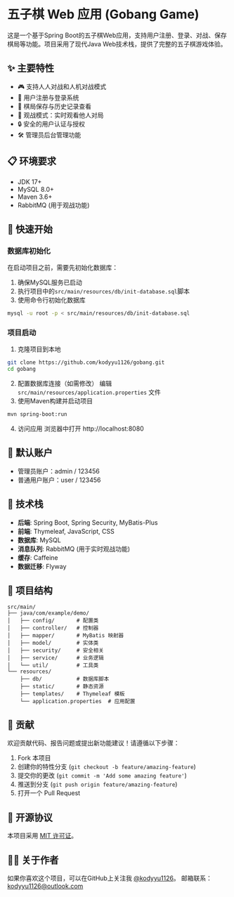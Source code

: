 # 五子棋 Web 应用 (Gobang Game)

这是一个基于Spring Boot的五子棋Web应用，支持用户注册、登录、对战、保存棋局等功能。项目采用了现代Java Web技术栈，提供了完整的五子棋游戏体验。

## ✨ 主要特性
- 🎮 支持人人对战和人机对战模式
- 👥 用户注册与登录系统
- 💾 棋局保存与历史记录查看
- 👀 观战模式：实时观看他人对局
- 🔒 安全的用户认证与授权
- 🛠️ 管理员后台管理功能

## 📋 环境要求
- JDK 17+
- MySQL 8.0+
- Maven 3.6+
- RabbitMQ (用于观战功能)


## 🚀 快速开始

### 数据库初始化
在启动项目之前，需要先初始化数据库：
1. 确保MySQL服务已启动
2. 执行项目中的`src/main/resources/db/init-database.sql`脚本
3. 使用命令行初始化数据库
```bash
mysql -u root -p < src/main/resources/db/init-database.sql
```

### 项目启动
1. 克隆项目到本地
```bash
git clone https://github.com/kodyyu1126/gobang.git
cd gobang
```
2. 配置数据库连接（如需修改）
   编辑 `src/main/resources/application.properties` 文件
3. 使用Maven构建并启动项目
```bash
mvn spring-boot:run
```
4. 访问应用
   浏览器中打开 http://localhost:8080


## 🔐 默认账户
- 管理员账户：admin / 123456
- 普通用户账户：user / 123456


## 🧩 技术栈
- **后端**: Spring Boot, Spring Security, MyBatis-Plus
- **前端**: Thymeleaf, JavaScript, CSS
- **数据库**: MySQL
- **消息队列**: RabbitMQ (用于实时观战功能)
- **缓存**: Caffeine
- **数据迁移**: Flyway

## 📂 项目结构
```
src/main/
├── java/com/example/demo/
│   ├── config/       # 配置类
│   ├── controller/   # 控制器
│   ├── mapper/       # MyBatis 映射器
│   ├── model/        # 实体类
│   ├── security/     # 安全相关
│   ├── service/      # 业务逻辑
│   └── util/         # 工具类
└── resources/
    ├── db/           # 数据库脚本
    ├── static/       # 静态资源
    ├── templates/    # Thymeleaf 模板
    └── application.properties  # 应用配置
```

## 🤝 贡献
欢迎贡献代码、报告问题或提出新功能建议！请遵循以下步骤：
1. Fork 本项目
2. 创建你的特性分支 (`git checkout -b feature/amazing-feature`)
3. 提交你的更改 (`git commit -m 'Add some amazing feature'`)
4. 推送到分支 (`git push origin feature/amazing-feature`)
5. 打开一个 Pull Request

## 📝 开源协议
本项目采用 [MIT 许可证](LICENSE)。

## 👨‍💻 关于作者
如果你喜欢这个项目，可以在GitHub上关注我 [@kodyyu1126](https://github.com/kodyyu1126)。
邮箱联系：kodyyu1126@outlook.com 
